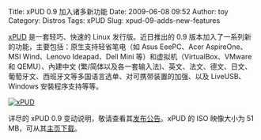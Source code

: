 Title: xPUD 0.9 加入诸多新功能
Date: 2009-06-08 09:52
Author: toy
Category: Distros
Tags: xPUD
Slug: xpud-09-adds-new-features

[xPUD](http://linuxtoy.org/archives/xpud.html) 是一套轻巧、快速的 Linux
发行版。近日推出的 0.9
版本加入了一系列新的功能，主要包括：原生支持轻省笔电（如 Asus
EeePC、Acer AspireOne、MSI Wind、Lenovo Ideapad、Dell Mini
等）和虚拟机（VirtualBox、VMware 和 QEMU）、內建中文
(繁/简体以及各一套输入法)、英文、法文、德文、日文、葡萄牙文、西班牙文等多国语言选单、对可携带装置的加强、以及
LiveUSB、Windows 安裝程序支持等等。

[![xPUD](http://i.linuxtoy.org/images/2009/06/xpud-0.9-thumb.png)](http://i.linuxtoy.org/images/2009/06/xpud-0.9.png)

详尽的 xPUD 0.9
变动说明，敬请查看其[发布公告](http://penkia.blogspot.com/2009/06/xpud-09.html)。xPUD
的 ISO 映像大小为 51
MB，可从其[主页下载](http://www.xpud.org/download.zh.html)。
